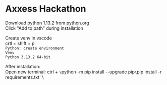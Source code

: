 # Axxess Hackathon

Download python 1.13.2 from [python.org](http://python.org) \
Click "Add to path" during installation

Create venv in vscode \
crtl + shift + p \
`Python: create environment` \
`Venv` \
`Python 3.13.2 64-bit`

After installation: \
Open new terminal: ctrl + ` \
`python -m pip install --upgrade pip` \
`pip install -r requirements.txt` \